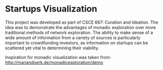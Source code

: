 # Startups Visualization

This project was developed as part of CSCE 667: Curation and Ideation. The idea was to demonstrate the advantages of monadic exploration over more traditional methods of network exploration. The ability to make sense of a wide amount of information from a variety of sources is particularly important to crowdfunding investors, as information on startups can be scattered yet vital to determining their viability.

Inspiration for monadic visualization was taken from: http://mariandoerk.de/monadicexploration/demo

<a href="https://media.giphy.com/media/l378m3i2tjbTqppTi/giphy.gif" title="demo"/></a>
